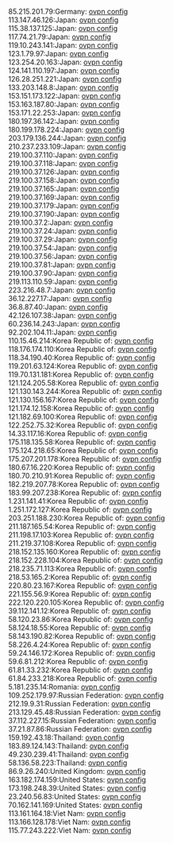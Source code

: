 85.215.201.79:Germany: [ovpn config](vpn/85_215_201_79.ovpn)  
113.147.46.126:Japan: [ovpn config](vpn/113_147_46_126.ovpn)  
115.38.137.125:Japan: [ovpn config](vpn/115_38_137_125.ovpn)  
117.74.21.79:Japan: [ovpn config](vpn/117_74_21_79.ovpn)  
119.10.243.141:Japan: [ovpn config](vpn/119_10_243_141.ovpn)  
123.1.79.97:Japan: [ovpn config](vpn/123_1_79_97.ovpn)  
123.254.20.163:Japan: [ovpn config](vpn/123_254_20_163.ovpn)  
124.141.110.197:Japan: [ovpn config](vpn/124_141_110_197.ovpn)  
126.28.251.221:Japan: [ovpn config](vpn/126_28_251_221.ovpn)  
133.203.148.8:Japan: [ovpn config](vpn/133_203_148_8.ovpn)  
153.151.173.122:Japan: [ovpn config](vpn/153_151_173_122.ovpn)  
153.163.187.80:Japan: [ovpn config](vpn/153_163_187_80.ovpn)  
153.171.22.253:Japan: [ovpn config](vpn/153_171_22_253.ovpn)  
180.197.36.142:Japan: [ovpn config](vpn/180_197_36_142.ovpn)  
180.199.178.224:Japan: [ovpn config](vpn/180_199_178_224.ovpn)  
203.179.136.244:Japan: [ovpn config](vpn/203_179_136_244.ovpn)  
210.237.233.109:Japan: [ovpn config](vpn/210_237_233_109.ovpn)  
219.100.37.110:Japan: [ovpn config](vpn/219_100_37_110.ovpn)  
219.100.37.118:Japan: [ovpn config](vpn/219_100_37_118.ovpn)  
219.100.37.126:Japan: [ovpn config](vpn/219_100_37_126.ovpn)  
219.100.37.158:Japan: [ovpn config](vpn/219_100_37_158.ovpn)  
219.100.37.165:Japan: [ovpn config](vpn/219_100_37_165.ovpn)  
219.100.37.169:Japan: [ovpn config](vpn/219_100_37_169.ovpn)  
219.100.37.179:Japan: [ovpn config](vpn/219_100_37_179.ovpn)  
219.100.37.190:Japan: [ovpn config](vpn/219_100_37_190.ovpn)  
219.100.37.2:Japan: [ovpn config](vpn/219_100_37_2.ovpn)  
219.100.37.24:Japan: [ovpn config](vpn/219_100_37_24.ovpn)  
219.100.37.29:Japan: [ovpn config](vpn/219_100_37_29.ovpn)  
219.100.37.54:Japan: [ovpn config](vpn/219_100_37_54.ovpn)  
219.100.37.56:Japan: [ovpn config](vpn/219_100_37_56.ovpn)  
219.100.37.81:Japan: [ovpn config](vpn/219_100_37_81.ovpn)  
219.100.37.90:Japan: [ovpn config](vpn/219_100_37_90.ovpn)  
219.113.110.59:Japan: [ovpn config](vpn/219_113_110_59.ovpn)  
223.216.48.7:Japan: [ovpn config](vpn/223_216_48_7.ovpn)  
36.12.227.17:Japan: [ovpn config](vpn/36_12_227_17.ovpn)  
36.8.87.40:Japan: [ovpn config](vpn/36_8_87_40.ovpn)  
42.126.107.38:Japan: [ovpn config](vpn/42_126_107_38.ovpn)  
60.236.14.243:Japan: [ovpn config](vpn/60_236_14_243.ovpn)  
92.202.104.11:Japan: [ovpn config](vpn/92_202_104_11.ovpn)  
110.15.46.214:Korea Republic of: [ovpn config](vpn/110_15_46_214.ovpn)  
118.176.174.110:Korea Republic of: [ovpn config](vpn/118_176_174_110.ovpn)  
118.34.190.40:Korea Republic of: [ovpn config](vpn/118_34_190_40.ovpn)  
119.201.63.124:Korea Republic of: [ovpn config](vpn/119_201_63_124.ovpn)  
119.70.131.181:Korea Republic of: [ovpn config](vpn/119_70_131_181.ovpn)  
121.124.205.58:Korea Republic of: [ovpn config](vpn/121_124_205_58.ovpn)  
121.130.143.244:Korea Republic of: [ovpn config](vpn/121_130_143_244.ovpn)  
121.130.156.167:Korea Republic of: [ovpn config](vpn/121_130_156_167.ovpn)  
121.174.12.158:Korea Republic of: [ovpn config](vpn/121_174_12_158.ovpn)  
121.182.69.100:Korea Republic of: [ovpn config](vpn/121_182_69_100.ovpn)  
122.252.75.32:Korea Republic of: [ovpn config](vpn/122_252_75_32.ovpn)  
14.33.117.16:Korea Republic of: [ovpn config](vpn/14_33_117_16.ovpn)  
175.118.135.58:Korea Republic of: [ovpn config](vpn/175_118_135_58.ovpn)  
175.124.218.65:Korea Republic of: [ovpn config](vpn/175_124_218_65.ovpn)  
175.207.201.178:Korea Republic of: [ovpn config](vpn/175_207_201_178.ovpn)  
180.67.16.220:Korea Republic of: [ovpn config](vpn/180_67_16_220.ovpn)  
180.70.210.91:Korea Republic of: [ovpn config](vpn/180_70_210_91.ovpn)  
182.219.207.78:Korea Republic of: [ovpn config](vpn/182_219_207_78.ovpn)  
183.99.207.238:Korea Republic of: [ovpn config](vpn/183_99_207_238.ovpn)  
1.231.141.41:Korea Republic of: [ovpn config](vpn/1_231_141_41.ovpn)  
1.251.172.127:Korea Republic of: [ovpn config](vpn/1_251_172_127.ovpn)  
203.251.188.230:Korea Republic of: [ovpn config](vpn/203_251_188_230.ovpn)  
211.187.165.54:Korea Republic of: [ovpn config](vpn/211_187_165_54.ovpn)  
211.198.17.103:Korea Republic of: [ovpn config](vpn/211_198_17_103.ovpn)  
211.219.37.108:Korea Republic of: [ovpn config](vpn/211_219_37_108.ovpn)  
218.152.135.160:Korea Republic of: [ovpn config](vpn/218_152_135_160.ovpn)  
218.152.228.104:Korea Republic of: [ovpn config](vpn/218_152_228_104.ovpn)  
218.235.71.113:Korea Republic of: [ovpn config](vpn/218_235_71_113.ovpn)  
218.53.165.2:Korea Republic of: [ovpn config](vpn/218_53_165_2.ovpn)  
220.80.23.167:Korea Republic of: [ovpn config](vpn/220_80_23_167.ovpn)  
221.155.56.9:Korea Republic of: [ovpn config](vpn/221_155_56_9.ovpn)  
222.120.220.105:Korea Republic of: [ovpn config](vpn/222_120_220_105.ovpn)  
39.112.141.12:Korea Republic of: [ovpn config](vpn/39_112_141_12.ovpn)  
58.120.23.86:Korea Republic of: [ovpn config](vpn/58_120_23_86.ovpn)  
58.124.18.55:Korea Republic of: [ovpn config](vpn/58_124_18_55.ovpn)  
58.143.190.82:Korea Republic of: [ovpn config](vpn/58_143_190_82.ovpn)  
58.226.4.24:Korea Republic of: [ovpn config](vpn/58_226_4_24.ovpn)  
59.24.146.172:Korea Republic of: [ovpn config](vpn/59_24_146_172.ovpn)  
59.6.81.212:Korea Republic of: [ovpn config](vpn/59_6_81_212.ovpn)  
61.81.33.232:Korea Republic of: [ovpn config](vpn/61_81_33_232.ovpn)  
61.84.233.218:Korea Republic of: [ovpn config](vpn/61_84_233_218.ovpn)  
5.181.235.14:Romania: [ovpn config](vpn/5_181_235_14.ovpn)  
109.252.179.97:Russian Federation: [ovpn config](vpn/109_252_179_97.ovpn)  
212.19.9.31:Russian Federation: [ovpn config](vpn/212_19_9_31.ovpn)  
213.129.45.48:Russian Federation: [ovpn config](vpn/213_129_45_48.ovpn)  
37.112.227.15:Russian Federation: [ovpn config](vpn/37_112_227_15.ovpn)  
37.21.87.86:Russian Federation: [ovpn config](vpn/37_21_87_86.ovpn)  
159.192.43.18:Thailand: [ovpn config](vpn/159_192_43_18.ovpn)  
183.89.124.143:Thailand: [ovpn config](vpn/183_89_124_143.ovpn)  
49.230.239.41:Thailand: [ovpn config](vpn/49_230_239_41.ovpn)  
58.136.58.223:Thailand: [ovpn config](vpn/58_136_58_223.ovpn)  
86.9.26.240:United Kingdom: [ovpn config](vpn/86_9_26_240.ovpn)  
163.182.174.159:United States: [ovpn config](vpn/163_182_174_159.ovpn)  
173.198.248.39:United States: [ovpn config](vpn/173_198_248_39.ovpn)  
23.240.56.83:United States: [ovpn config](vpn/23_240_56_83.ovpn)  
70.162.141.169:United States: [ovpn config](vpn/70_162_141_169.ovpn)  
113.161.164.18:Viet Nam: [ovpn config](vpn/113_161_164_18.ovpn)  
113.166.128.178:Viet Nam: [ovpn config](vpn/113_166_128_178.ovpn)  
115.77.243.222:Viet Nam: [ovpn config](vpn/115_77_243_222.ovpn)  
